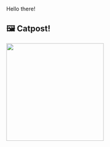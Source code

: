 Hello there!



## 🖼️ Catpost!

<sub>
    <img src="https://cdn2.thecatapi.com/images/MjA3NTAyOQ.jpg" height="256">
</sub>

